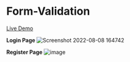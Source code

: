 # Form-Validation

[Live Demo](https://sinhayash9546.github.io/Form-Validation/)

**Login Page**
![Screenshot 2022-08-08 164742](https://user-images.githubusercontent.com/71075101/183406305-a1ad735e-a898-4fff-a22d-6c36be30ba16.jpg)

**Register Page** 
![image](https://user-images.githubusercontent.com/71075101/183406560-03e4e927-4705-4857-b45f-b20e278300fe.png)

